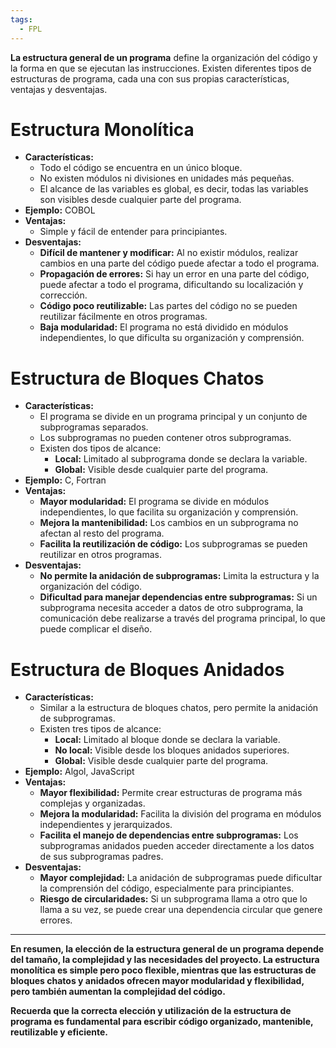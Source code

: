 ```yaml
---
tags:
  - FPL
---
```

**La estructura general de un programa** define la organización del código y la forma en que se ejecutan las instrucciones. Existen diferentes tipos de estructuras de programa, cada una con sus propias características, ventajas y desventajas.

# Estructura Monolítica

- **Características:**
    - Todo el código se encuentra en un único bloque.
    - No existen módulos ni divisiones en unidades más pequeñas.
    - El alcance de las variables es global, es decir, todas las variables son visibles desde cualquier parte del programa.
- **Ejemplo:** COBOL
- **Ventajas:**
    - Simple y fácil de entender para principiantes.
- **Desventajas:**
    - **Difícil de mantener y modificar:** Al no existir módulos, realizar cambios en una parte del código puede afectar a todo el programa.
    - **Propagación de errores:** Si hay un error en una parte del código, puede afectar a todo el programa, dificultando su localización y corrección.
    - **Código poco reutilizable:** Las partes del código no se pueden reutilizar fácilmente en otros programas.
    - **Baja modularidad:** El programa no está dividido en módulos independientes, lo que dificulta su organización y comprensión.

# Estructura de Bloques Chatos

- **Características:**
    - El programa se divide en un programa principal y un conjunto de subprogramas separados.
    - Los subprogramas no pueden contener otros subprogramas.
    - Existen dos tipos de alcance:
        - **Local:** Limitado al subprograma donde se declara la variable.
        - **Global:** Visible desde cualquier parte del programa.
- **Ejemplo:** C, Fortran
- **Ventajas:**
    - **Mayor modularidad:** El programa se divide en módulos independientes, lo que facilita su organización y comprensión.
    - **Mejora la mantenibilidad:** Los cambios en un subprograma no afectan al resto del programa.
    - **Facilita la reutilización de código:** Los subprogramas se pueden reutilizar en otros programas.
- **Desventajas:**
    - **No permite la anidación de subprogramas:** Limita la estructura y la organización del código.
    - **Dificultad para manejar dependencias entre subprogramas:** Si un subprograma necesita acceder a datos de otro subprograma, la comunicación debe realizarse a través del programa principal, lo que puede complicar el diseño.

# Estructura de Bloques Anidados

- **Características:**
    - Similar a la estructura de bloques chatos, pero permite la anidación de subprogramas.
    - Existen tres tipos de alcance:
        - **Local:** Limitado al bloque donde se declara la variable.
        - **No local:** Visible desde los bloques anidados superiores.
        - **Global:** Visible desde cualquier parte del programa.
- **Ejemplo:** Algol, JavaScript
- **Ventajas:**
    - **Mayor flexibilidad:** Permite crear estructuras de programa más complejas y organizadas.
    - **Mejora la modularidad:** Facilita la división del programa en módulos independientes y jerarquizados.
    - **Facilita el manejo de dependencias entre subprogramas:** Los subprogramas anidados pueden acceder directamente a los datos de sus subprogramas padres.
- **Desventajas:**
    - **Mayor complejidad:** La anidación de subprogramas puede dificultar la comprensión del código, especialmente para principiantes.
    - **Riesgo de circularidades:** Si un subprograma llama a otro que lo llama a su vez, se puede crear una dependencia circular que genere errores.

___

**En resumen, la elección de la estructura general de un programa depende del tamaño, la complejidad y las necesidades del proyecto. La estructura monolítica es simple pero poco flexible, mientras que las estructuras de bloques chatos y anidados ofrecen mayor modularidad y flexibilidad, pero también aumentan la complejidad del código.**

**Recuerda que la correcta elección y utilización de la estructura de programa es fundamental para escribir código organizado, mantenible, reutilizable y eficiente.**